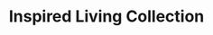 ---
title: "Inspired Living Collection"
url: /meridian/inspired-living-collection/
shop: interior decoration
---